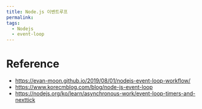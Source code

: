 ```yaml
---
title: Node.js 이벤트루프
permalink: 
tags:
  - Nodejs
  - event-loop
---
```



# Reference

- https://evan-moon.github.io/2019/08/01/nodejs-event-loop-workflow/
- https://www.korecmblog.com/blog/node-js-event-loop
- https://nodejs.org/ko/learn/asynchronous-work/event-loop-timers-and-nexttick
